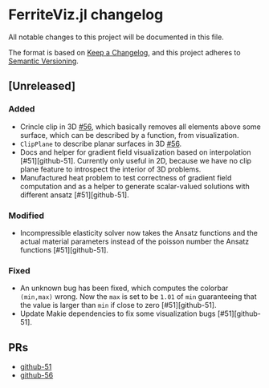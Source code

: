 # FerriteViz.jl changelog

All notable changes to this project will be documented in this file.

The format is based on [Keep a Changelog](https://keepachangelog.com/en/1.0.0/),
and this project adheres to [Semantic Versioning](https://semver.org/spec/v2.0.0.html).

## [Unreleased]
### Added
 - Crincle clip in 3D [#56](github-56), which basically removes all elements above some surface,
   which can be described by a function, from visualization.
 - `ClipPlane` to describe planar surfaces in 3D [#56](github-56).
 - Docs and helper for gradient field visualization based on interpolation [#51][github-51].
   Currently only useful in 2D, because we have no clip plane feature to introspect the interior
   of 3D problems.
 - Manufactured heat problem to test correctness of gradient field computation and as a
   helper to generate scalar-valued solutions with different ansatz [#51][github-51].

### Modified
 - Incompressible elasticity solver now takes the Ansatz functions and the actual material
   parameters instead of the poisson number the Ansatz functions [#51][github-51].

### Fixed
 - An unknown bug has been fixed, which computes the colorbar `(min,max)` wrong. Now the `max` is
   set to be `1.01` of `min` guaranteeing that the value is larger than `min` if close to zero [#51][github-51].
 - Update Makie dependencies to fix some visualization bugs [#51][github-51].

## PRs
* [github-51](https://github.com/Ferrite-FEM/Ferrite.jl/pull/51)
* [github-56](https://github.com/Ferrite-FEM/Ferrite.jl/pull/56)
